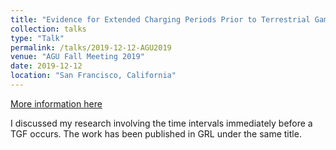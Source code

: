 ```yaml
---
title: "Evidence for Extended Charging Periods Prior to Terrestrial Gamma-Ray Flashes"
collection: talks
type: "Talk"
permalink: /talks/2019-12-12-AGU2019
venue: "AGU Fall Meeting 2019"
date: 2019-12-12
location: "San Francisco, California"
---
```

[More information here](https://reyannlarkey.github.io/publication/2019-09-05-paper-title-number-1)

I discussed my research involving the time intervals immediately before a TGF occurs. The work has been published in GRL under the same title.
